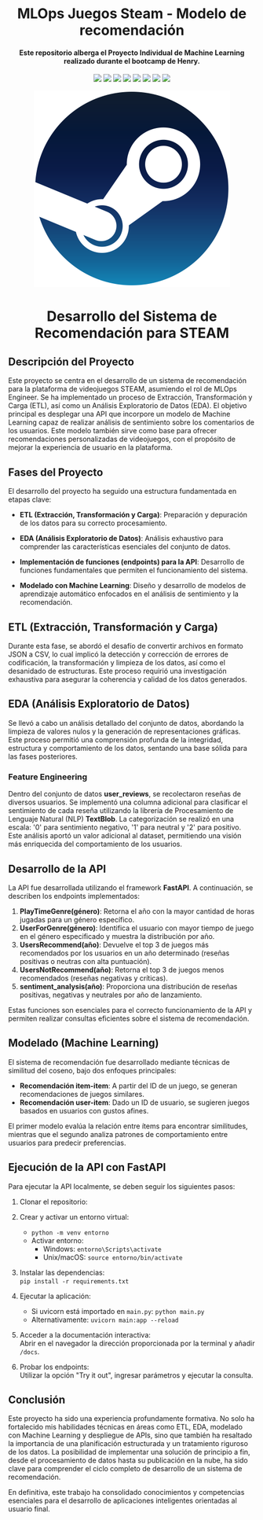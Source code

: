 <h1 align="center"> MLOps Juegos Steam - Modelo de recomendación </h1>

<h4 align="center"> Este repositorio alberga el Proyecto Individual de Machine Learning realizado durante el bootcamp de Henry. </h4>


 <p align="center">
  <img src="https://img.shields.io/badge/Python-green">
  <img src="https://img.shields.io/badge/Numpy-aqua">
  <img src="https://img.shields.io/badge/Pandas-blue">
  <img src="https://img.shields.io/badge/Matplotlib-grey">
  <img src="https://img.shields.io/badge/Seaborn-aquamarine">
  <img src="https://img.shields.io/badge/Scikitlearn-orange">
  <img src="https://img.shields.io/badge/Render-cyan">
  <img src="https://img.shields.io/badge/TextBlob-black">
</p>


<p align="center">
  <img src="./imagen/steam.png" alt="STEAM" width="400">
</p>


<h1 align="center"> Desarrollo del Sistema de Recomendación para STEAM </h1>

## Descripción del Proyecto

Este proyecto se centra en el desarrollo de un sistema de recomendación para la plataforma de videojuegos STEAM, asumiendo el rol de MLOps Engineer. Se ha implementado un proceso de Extracción, Transformación y Carga (ETL), así como un Análisis Exploratorio de Datos (EDA). El objetivo principal es desplegar una API que incorpore un modelo de Machine Learning capaz de realizar análisis de sentimiento sobre los comentarios de los usuarios. Este modelo también sirve como base para ofrecer recomendaciones personalizadas de videojuegos, con el propósito de mejorar la experiencia de usuario en la plataforma.

## Fases del Proyecto

El desarrollo del proyecto ha seguido una estructura fundamentada en etapas clave:

- **ETL (Extracción, Transformación y Carga)**: Preparación y depuración de los datos para su correcto procesamiento.  

- **EDA (Análisis Exploratorio de Datos)**: Análisis exhaustivo para comprender las características esenciales del conjunto de datos.  

- **Implementación de funciones (endpoints) para la API**: Desarrollo de funciones fundamentales que permiten el funcionamiento del sistema.  

- **Modelado con Machine Learning**: Diseño y desarrollo de modelos de aprendizaje automático enfocados en el análisis de sentimiento y la recomendación.  


## ETL (Extracción, Transformación y Carga)

Durante esta fase, se abordó el desafío de convertir archivos en formato JSON a CSV, lo cual implicó la detección y corrección de errores de codificación, la transformación y limpieza de los datos, así como el desanidado de estructuras. Este proceso requirió una investigación exhaustiva para asegurar la coherencia y calidad de los datos generados.

## EDA (Análisis Exploratorio de Datos)

Se llevó a cabo un análisis detallado del conjunto de datos, abordando la limpieza de valores nulos y la generación de representaciones gráficas. Este proceso permitió una comprensión profunda de la integridad, estructura y comportamiento de los datos, sentando una base sólida para las fases posteriores.

### Feature Engineering

Dentro del conjunto de datos **user_reviews**, se recolectaron reseñas de diversos usuarios. Se implementó una columna adicional para clasificar el sentimiento de cada reseña utilizando la librería de Procesamiento de Lenguaje Natural (NLP) **TextBlob**. La categorización se realizó en una escala: '0' para sentimiento negativo, '1' para neutral y '2' para positivo. Este análisis aportó un valor adicional al dataset, permitiendo una visión más enriquecida del comportamiento de los usuarios.

## Desarrollo de la API

La API fue desarrollada utilizando el framework **FastAPI**. A continuación, se describen los endpoints implementados:

1. **PlayTimeGenre(género)**: Retorna el año con la mayor cantidad de horas jugadas para un género específico.
2. **UserForGenre(género)**: Identifica el usuario con mayor tiempo de juego en el género especificado y muestra la distribución por año.
3. **UsersRecommend(año)**: Devuelve el top 3 de juegos más recomendados por los usuarios en un año determinado (reseñas positivas o neutras con alta puntuación).
4. **UsersNotRecommend(año)**: Retorna el top 3 de juegos menos recomendados (reseñas negativas y críticas).
5. **sentiment_analysis(año)**: Proporciona una distribución de reseñas positivas, negativas y neutrales por año de lanzamiento.

Estas funciones son esenciales para el correcto funcionamiento de la API y permiten realizar consultas eficientes sobre el sistema de recomendación.

## Modelado (Machine Learning)

El sistema de recomendación fue desarrollado mediante técnicas de similitud del coseno, bajo dos enfoques principales:

- **Recomendación item-item**: A partir del ID de un juego, se generan recomendaciones de juegos similares.
- **Recomendación user-item**: Dado un ID de usuario, se sugieren juegos basados en usuarios con gustos afines.

El primer modelo evalúa la relación entre ítems para encontrar similitudes, mientras que el segundo analiza patrones de comportamiento entre usuarios para predecir preferencias.


## Ejecución de la API con FastAPI

Para ejecutar la API localmente, se deben seguir los siguientes pasos:

1. Clonar el repositorio:  

2. Crear y activar un entorno virtual:  
   - `python -m venv entorno`  
   - Activar entorno:  
     - Windows: `entorno\Scripts\activate`  
     - Unix/macOS: `source entorno/bin/activate`

3. Instalar las dependencias:  
   `pip install -r requirements.txt`

4. Ejecutar la aplicación:  
   - Si uvicorn está importado en `main.py`: `python main.py`  
   - Alternativamente: `uvicorn main:app --reload`

5. Acceder a la documentación interactiva:  
   Abrir en el navegador la dirección proporcionada por la terminal y añadir `/docs`.

6. Probar los endpoints:  
   Utilizar la opción "Try it out", ingresar parámetros y ejecutar la consulta.


## Conclusión

Este proyecto ha sido una experiencia profundamente formativa. No solo ha fortalecido mis habilidades técnicas en áreas como ETL, EDA, modelado con Machine Learning y despliegue de APIs, sino que también ha resaltado la importancia de una planificación estructurada y un tratamiento riguroso de los datos. La posibilidad de implementar una solución de principio a fin, desde el procesamiento de datos hasta su publicación en la nube, ha sido clave para comprender el ciclo completo de desarrollo de un sistema de recomendación.

En definitiva, este trabajo ha consolidado conocimientos y competencias esenciales para el desarrollo de aplicaciones inteligentes orientadas al usuario final.
